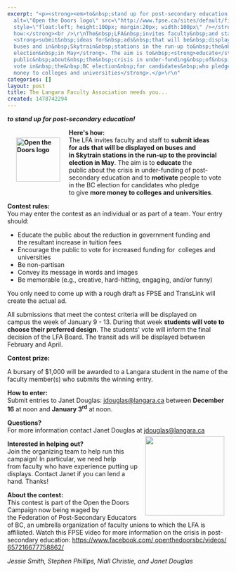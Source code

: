 ```yaml
---
excerpt: "<p><strong><em>to&nbsp;stand up for post-secondary education!</em></strong></p>\r\n\r\n<p><strong><img
  alt=\"Open the Doors logo\" src=\"http://www.fpse.ca/sites/default/files/inline-images/campaign%20icons%20-%20OTD.png\"
  style=\"float:left; height:100px; margin:20px; width:100px\" /></strong></p>\r\n\r\n<p><strong>Here&#39;s
  how:</strong><br />\r\nThe&nbsp;LFA&nbsp;invites faculty&nbsp;and staff&nbsp;to
  <strong>submit&nbsp;ideas for&nbsp;ads&nbsp;that will be&nbsp;displayed&nbsp;on
  buses and in&nbsp;Skytrain&nbsp;stations in the run-up to&nbsp;the&nbsp;provincial
  election&nbsp;in May</strong>. The aim is to&nbsp;<strong>educate</strong>&nbsp;the
  public&nbsp;about&nbsp;the&nbsp;crisis in under-funding&nbsp;of&nbsp;post-secondary&nbsp;education&nbsp;and&nbsp;to&nbsp;<strong>motivate</strong>&nbsp;people&nbsp;to
  vote in&nbsp;the&nbsp;BC election&nbsp;for candidates&nbsp;who pledge to&nbsp;give&nbsp;<strong>more
  money to colleges and universities</strong>.</p>\r\n"
categories: []
layout: post
title: The Langara Faculty Association needs you...
created: 1478742294
---
```

<p><strong><em>to&nbsp;stand up for post-secondary education!</em></strong></p>

<p><strong><img alt="Open the Doors logo" src="http://www.fpse.ca/sites/default/files/inline-images/campaign%20icons%20-%20OTD.png" style="float:left; height:100px; margin:20px; width:100px" /></strong></p>

<p><strong>Here&#39;s how:</strong><br />
The&nbsp;LFA&nbsp;invites faculty&nbsp;and staff&nbsp;to <strong>submit&nbsp;ideas for&nbsp;ads&nbsp;that will be&nbsp;displayed&nbsp;on buses and in&nbsp;Skytrain&nbsp;stations in the run-up to&nbsp;the&nbsp;provincial election&nbsp;in May</strong>. The aim is to&nbsp;<strong>educate</strong>&nbsp;the public&nbsp;about&nbsp;the&nbsp;crisis in under-funding&nbsp;of&nbsp;post-secondary&nbsp;education&nbsp;and&nbsp;to&nbsp;<strong>motivate</strong>&nbsp;people&nbsp;to vote in&nbsp;the&nbsp;BC election&nbsp;for candidates&nbsp;who pledge to&nbsp;give&nbsp;<strong>more money to colleges and universities</strong>.</p>

<p><strong>Contest rules:</strong><br />
You&nbsp;may&nbsp;enter the contest&nbsp;as an individual or as part of a team. Your entry should:</p>

<ul>
	<li>Educate&nbsp;the public about the reduction in government funding and the&nbsp;resultant&nbsp;increase in tuition&nbsp;fees</li>
	<li>Encourage&nbsp;the public to vote for increased funding for&nbsp;&nbsp;colleges and universities</li>
	<li>Be&nbsp;non-partisan</li>
	<li>Convey&nbsp;its message&nbsp;in&nbsp;words and images</li>
	<li>Be&nbsp;memorable&nbsp;(e.g.,&nbsp;creative, hard-hitting, engaging,&nbsp;and/or funny)</li>
</ul>

<p>You only need to come up with a&nbsp;rough&nbsp;draft&nbsp;as&nbsp;FPSE and&nbsp;TransLink&nbsp;will create the actual ad.</p>

<p>All submissions that meet the&nbsp;contest&nbsp;criteria&nbsp;will be displayed&nbsp;on campus&nbsp;the week of January 9&nbsp;- 13. During that&nbsp;week&nbsp;<strong>students will&nbsp;vote to choose their preferred design</strong>. The students&#39; vote will inform the final decision of the LFA Board.&nbsp;The transit ads will be&nbsp;displayed&nbsp;between February and April.</p>

<p><strong>Contest prize:</strong></p>

<p>A bursary of $1,000 will be awarded to a Langara student in the name of the faculty member(s) who submits&nbsp;the winning entry.</p>

<p><strong>How to enter:</strong><br />
Submit&nbsp;entries&nbsp;to Janet Douglas:&nbsp;<a href="mailto:jdouglas@langara.ca" id="yui_3_16_0_ym19_1_1478574188284_5574">jdouglas@langara.ca</a>&nbsp;between&nbsp;<strong>December 16</strong>&nbsp;at noon and&nbsp;<strong>January 3<sup>rd</sup></strong>&nbsp;at noon.</p>

<p><strong>Questions? </strong><br />
For more information contact Janet Douglas at&nbsp;<u><a href="mailto:jdouglas@langara.ca">jdouglas@langara.ca</a></u><a href="https://www.facebook.com/openthedoorsbc/videos/657216677758862/" id="yui_3_16_0_ym19_1_1478574188284_5573" target="1"><img alt="" src="https://scontent-sea1-1.xx.fbcdn.net/v/t1.0-1/12745514_611187289028468_588265372412491912_n.jpg?oh=7cbd0f09a15405f760905eed8e2e0aed&amp;oe=588A31A8" style="float:right; height:180px; margin:5px 10px; width:180px" /></a></p>

<p><strong>Interested in helping out? </strong><br />
Join the organizing team to help run this campaign! In particular,&nbsp;we need help from&nbsp;faculty who have&nbsp;experience putting up displays. Contact&nbsp;Janet if you can lend a hand.&nbsp;Thanks!</p>

<p><strong>About the contest:</strong><br />
This contest is part of the Open the Doors Campaign now being waged by the&nbsp;Federation of Post-Secondary Educators of BC, an umbrella organization of&nbsp;faculty&nbsp;unions&nbsp;to which the LFA is affiliated. Watch this FPSE video for more information&nbsp;on the crisis in&nbsp;post-secondary&nbsp;education: <a href="https://www.facebook.com/openthedoorsbc/videos/657216677758862/" id="yui_3_16_0_ym19_1_1478574188284_5573" target="_blank">https://www.facebook.com/ openthedoorsbc/videos/ 657216677758862/</a></p>

<p><em>Jessie Smith, Stephen Phillips, Niall Christie, and Janet Douglas</em></p>
